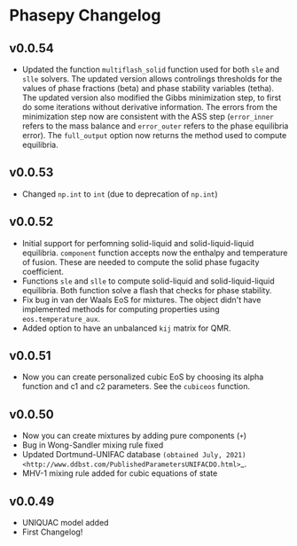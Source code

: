# Phasepy Changelog

## v0.0.54
* Updated the function `multiflash_solid` function used for both `sle` and `slle` solvers. The updated version allows controlings thresholds for the values of phase fractions (beta) and phase stability variables (tetha). The updated version also modified the Gibbs minimization step, to first do some iterations without derivative information. The errors from the minimization step now are consistent with the ASS step (`error_inner` refers to the mass balance and `error_outer` refers to the phase equilibria error). The `full_output` option now returns the method used to compute equilibria.

## v0.0.53
* Changed `np.int` to `int` (due to deprecation of `np.int`)

## v0.0.52

* Initial support for perfomning solid-liquid and solid-liquid-liquid equilibria. `component` function accepts now the enthalpy and temperature of fusion. These are needed to compute the solid phase fugacity coefficient.
* Functions `sle` and `slle` to compute solid-liquid and solid-liquid-liquid equilibria. Both function solve a flash that checks for phase stability.
* Fix bug in van der Waals EoS for mixtures. The object didn't have implemented methods for computing properties using `eos.temperature_aux`. 
* Added option to have an unbalanced `kij` matrix for QMR.

## v0.0.51

* Now you can create personalized cubic EoS by choosing its alpha function and c1 and c2 parameters. See the `cubiceos` function.


## v0.0.50

* Now you can create mixtures by adding pure components (`+`)
* Bug in Wong-Sandler mixing rule fixed
* Updated Dortmund-UNIFAC database `(obtained July, 2021) <http://www.ddbst.com/PublishedParametersUNIFACDO.html>`_.
* MHV-1 mixing rule added for cubic equations of state


## v0.0.49

* UNIQUAC model added
* First Changelog!
